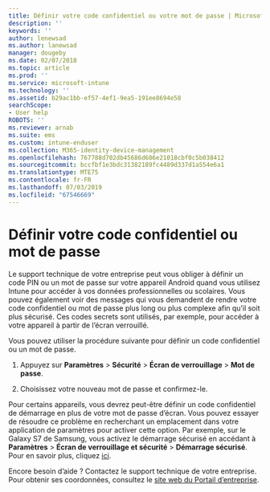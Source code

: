 ```yaml
---
title: Définir votre code confidentiel ou votre mot de passe | Microsoft Docs
description: ''
keywords: ''
author: lenewsad
ms.author: lanewsad
manager: dougeby
ms.date: 02/07/2018
ms.topic: article
ms.prod: ''
ms.service: microsoft-intune
ms.technology: ''
ms.assetid: b29ac1bb-ef57-4ef1-9ea5-191ee8694e58
searchScope:
- User help
ROBOTS: ''
ms.reviewer: arnab
ms.suite: ems
ms.custom: intune-enduser
ms.collection: M365-identity-device-management
ms.openlocfilehash: 767788d702db45686d686e21018cbf0c5b038412
ms.sourcegitcommit: bccfbf1e3bdc31382189fc4489d337d1a554e6a1
ms.translationtype: MTE75
ms.contentlocale: fr-FR
ms.lasthandoff: 07/03/2019
ms.locfileid: "67546669"
---
```

# <a name="set-your-pin-or-password"></a>Définir votre code confidentiel ou mot de passe

Le support technique de votre entreprise peut vous obliger à définir un code PIN ou un mot de passe sur votre appareil Android quand vous utilisez Intune pour accéder à vos données professionnelles ou scolaires. Vous pouvez également voir des messages qui vous demandent de rendre votre code confidentiel ou mot de passe plus long ou plus complexe afin qu’il soit plus sécurisé. Ces codes secrets sont utilisés, par exemple, pour accéder à votre appareil à partir de l’écran verrouillé.

Vous pouvez utiliser la procédure suivante pour définir un code confidentiel ou un mot de passe.

1. Appuyez sur **Paramètres** > **Sécurité** > **Écran de verrouillage** > **Mot de passe**.

2. Choisissez votre nouveau mot de passe et confirmez-le.

Pour certains appareils, vous devrez peut-être définir un code confidentiel de démarrage en plus de votre mot de passe d’écran. Vous pouvez essayer de résoudre ce problème en recherchant un emplacement dans votre application de paramètres pour activer cette option. Par exemple, sur le Galaxy S7 de Samsung, vous activez le démarrage sécurisé en accédant à **Paramètres** > **Écran de verrouillage et sécurité** > **Démarrage sécurisé**. Pour en savoir plus, cliquez [ici](/intune-user-help/your-device-appears-encrypted-but-cp-says-otherwise-android). 

Encore besoin d’aide ? Contactez le support technique de votre entreprise. Pour obtenir ses coordonnées, consultez le [site web du Portail d’entreprise](https://go.microsoft.com/fwlink/?linkid=2010980).
